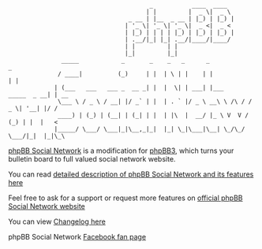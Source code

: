 									        _           ____  ____
									       | |         |  _ \|  _ \
									  _ __ | |__  _ __ | |_) | |_) |
									 | '_ \| '_ \| '_ \|  _ <|  _ <
									 | |_) | | | | |_) | |_) | |_) |
									 | .__/|_| |_| .__/|____/|____/
									 | |         | |
									 |_|         |_|
				   _____            _       _    _   _      _                      _
				  / ____|          (_)     | |  | \ | |    | |                    | |
				 | (___   ___   ___ _  __ _| |  |  \| | ___| |___      _____  _ __| | __
				  \___ \ / _ \ / __| |/ _` | |  | . ` |/ _ \ __\ \ /\ / / _ \| '__| |/ /
				  ____) | (_) | (__| | (_| | |  | |\  |  __/ |_ \ V  V / (_) | |  |   <
				 |_____/ \___/ \___|_|\__,_|_|  |_| \_|\___|\__| \_/\_/ \___/|_|  |_|\_\


[phpBB Social Network](http://phpbbsocialnetwork.com) is a modification for [phpBB3](http://phpbb.com), which turns your bulletin board to full valued social network website.

You can read [detailed description of phpBB Social Network and its features here](http://phpbbsocialnetwork.com/viewtopic.php?t=32)

Feel free to ask for a support or request more features on [official phpBB Social Network website](http://phpbbsocialnetwork.com/index.php)

You can view [Changelog here](http://phpbbsocialnetwork.com/viewtopic.php?t=1023)

phpBB Social Network [Facebook fan page](http://www.facebook.com/pages/phpBB-Social-Network/180271885389370)